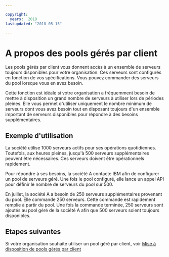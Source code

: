 ```yaml
---

copyright:
  years:  2018
lastupdated: "2018-05-15"

---
```


# A propos des pools gérés par client

Les pools gérés par client vous donnent accès à un ensemble de serveurs toujours disponibles pour votre organisation. Ces serveurs sont configurés en fonction de vos spécifications. Vous pouvez commander des serveurs du pool lorsque vous en avez besoin.

Cette fonction est idéale si votre organisation a fréquemment besoin de mettre à disposition un grand nombre de serveurs à utiliser lors de périodes pleines. Elle vous permet d'utiliser uniquement le nombre minimum de serveurs dont vous avez besoin tout en disposant toujours d'un ensemble important de serveurs disponibles pour répondre à des besoins supplémentaires.

## Exemple d'utilisation 

La société utilise 1000 serveurs actifs pour ses opérations quotidiennes. Toutefois, aux heures pleines, jusqu'à 500 serveurs supplémentaires peuvent être nécessaires. Ces serveurs doivent être opérationnels rapidement.

Pour répondre à ses besoins, la société A contacte IBM afin de configurer un pool de serveurs géré. Une fois le pool configuré, elle lance un appel API pour définir le nombre de serveurs du pool sur 500. 

En juillet, la société A a besoin de 250 serveurs supplémentaires provenant du pool. Elle commande 250 serveurs. Cette commande est rapidement remplie à partir du pool. Une fois la commande terminée, 250 serveurs sont ajoutés au pool géré de la société A afin que 500 serveurs soient toujours disponibles.


## Etapes suivantes

Si votre organisation souhaite utiliser un pool géré par client, voir [Mise à disposition de pools gérés par client](../bare-metal/managedPool_provision.html)
